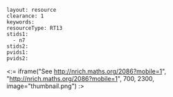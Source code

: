 ````
layout: resource
clearance: 1
keywords:
resourceType: RT13
stids1: 
  - n7
stids2:
pvids1:
pvids2:

````

<:= iframe("See http://nrich.maths.org/2086?mobile=1", "http://nrich.maths.org/2086?mobile=1", 700, 2300, image="thumbnail.png") :>


